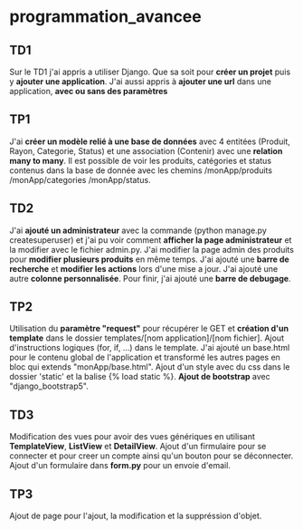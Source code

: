# programmation_avancee

## TD1

Sur le TD1 j'ai appris a utiliser Django. Que sa soit pour __créer un projet__ puis y __ajouter une application__. J'ai aussi appris à __ajouter une url__ dans une application, __avec ou sans des paramètres__

## TP1

J'ai __créer un modèle relié à une base de données__ avec 4 entitées (Produit, Rayon, Categorie, Status) et une association (Contenir) avec une __relation many to many__. Il est possible de voir les produits, catégories et status contenus dans la base de donnée avec les chemins /monApp/produits /monApp/categories /monApp/status.

## TD2

J'ai __ajouté un administrateur__ avec la commande (python manage.py createsuperuser) et j'ai pu voir comment __afficher la page administrateur__ et la modifier avec le fichier admin.py. J'ai modifier la page admin des produits pour __modifier plusieurs produits__ en même temps. J'ai ajouté une __barre de recherche__ et __modifier les actions__ lors d'une mise a jour. J'ai ajouté une autre __colonne personnalisée__. Pour finir, j'ai ajouté une __barre de debugage__.

## TP2

Utilisation du __paramètre "request"__ pour récupérer le GET et __création d'un template__ dans le dossier templates/[nom application]/[nom fichier]. Ajout d'instructions logiques (for, if, ...) dans le template. J'ai ajouté un base.html pour le contenu global de l'application et transformé les autres pages en bloc qui extends "monApp/base.html". Ajout d'un style avec du css dans le dossier 'static' et la balise {% load static %}. __Ajout de bootstrap__ avec "django_bootstrap5".

## TD3
Modification des vues pour avoir des vues génériques en utilisant __TemplateView__, __ListView__ et __DetailView__. Ajout d'un firmulaire pour se connecter et pour creer un compte ainsi qu'un bouton pour se déconnecter. Ajout d'un formulaire dans __form.py__ pour un envoie d'email.

## TP3
Ajout de page pour l'ajout, la modification et la suppréssion d'objet.